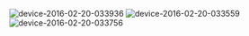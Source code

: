 ![device-2016-02-20-033936](https://cloud.githubusercontent.com/assets/12902041/13196576/96cbc628-d786-11e5-9156-ceb3fd878e0a.png)
![device-2016-02-20-033559](https://cloud.githubusercontent.com/assets/12902041/13196583/bae34072-d786-11e5-8d41-7bd6cc0e87eb.png)
![device-2016-02-20-033756](https://cloud.githubusercontent.com/assets/12902041/13196595/d8971d32-d786-11e5-9cfe-4eaf19ce97b1.png)
